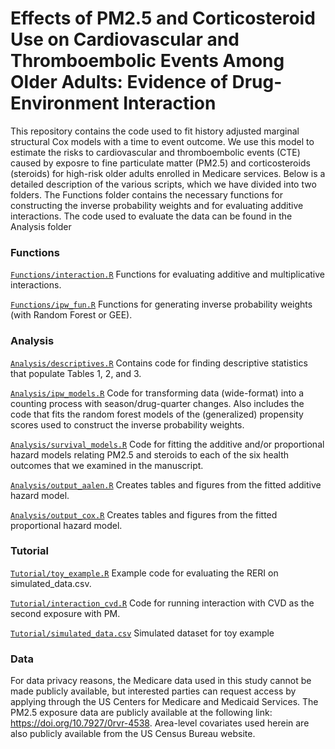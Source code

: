 # Effects of PM2.5 and Corticosteroid Use on Cardiovascular and Thromboembolic Events Among Older Adults: Evidence of Drug-Environment Interaction

This repository contains the code used to fit history adjusted marginal structural Cox models with a time to event outcome. We use this model to estimate the risks to cardiovascular and thromboembolic events (CTE) caused by exposre to fine particulate matter (PM2.5) and corticosteroids (steroids) for high-risk older adults enrolled in Medicare services. Below is a detailed description of the various scripts, which we have divided into two folders. The Functions folder contains the necessary functions for constructing the inverse probability weights and for evaluating additive interactions. The code used to evaluate the data can be found in the Analysis folder

### Functions
[`Functions/interaction.R`](https://github.com/kevjosey/pm-steroid/blob/main/Functions/interaction.R) Functions for evaluating additive and multiplicative interactions. 

[`Functions/ipw_fun.R`](https://github.com/kevjosey/pm-steroid/blob/main/Functions/ipw_fun.R) Functions for generating inverse probability weights (with Random Forest or GEE). 

### Analysis
[`Analysis/descriptives.R`](https://github.com/kevjosey/pm-steroid/blob/main/Analysis/descriptives.R) Contains code for finding descriptive statistics that populate Tables 1, 2, and 3. 

[`Analysis/ipw_models.R`](https://github.com/kevjosey/pm-steroid/blob/main/Analysis/ipw_models.R) Code for transforming data (wide-format) into a counting process with season/drug-quarter changes. Also includes the code that fits the random forest models of the (generalized) propensity scores used to construct the inverse probability weights.

[`Analysis/survival_models.R`](https://github.com/kevjosey/pm-steroid/blob/main/Analysis/survival_models.R) Code for fitting the additive and/or proportional hazard models relating PM2.5 and steroids to each of the six health outcomes that we examined in the manuscript.

[`Analysis/output_aalen.R`](https://github.com/kevjosey/pm-steroid/blob/main/Analysis/output_aalen.R) Creates tables and figures from the fitted additive hazard model.

[`Analysis/output_cox.R`](https://github.com/kevjosey/pm-steroid/blob/main/Analysis/survival_models.R) Creates tables and figures from the fitted proportional hazard model.

### Tutorial

[`Tutorial/toy_example.R`](https://github.com/kevjosey/pm-steroid/blob/main/Tutorial/toy_example.R) Example code for evaluating the RERI on simulated_data.csv. 

[`Tutorial/interaction_cvd.R`](https://github.com/kevjosey/pm-steroid/blob/main/Tutorial/interaction_cvd.R) Code for running interaction with CVD as the second exposure with PM.

[`Tutorial/simulated_data.csv`](https://github.com/kevjosey/pm-steroid/blob/main/Tutorial/simulated_data.csv) Simulated dataset for toy example

### Data
For data privacy reasons, the Medicare data used in this study cannot be made publicly available, but interested parties can request access by applying through the US Centers for Medicare and Medicaid Services. The PM2.5 exposure data are publicly available at the following link: https://doi.org/10.7927/0rvr-4538. Area-level covariates used herein are also publicly available from the US Census Bureau website.
